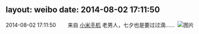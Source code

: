 layout: weibo
date: 2014-08-02 17:11:50
---
<meta name="referrer" content="no-referrer" />

2014-08-02 17:11:50  &nbsp;&nbsp;&nbsp;&nbsp;&nbsp;&nbsp; 来自 <a href="http://app.weibo.com/t/feed/22zMnn" rel="nofollow">小米手机</a>
老男人，七夕也是要过过滴…… ​​​
![图片](https://ww3.sinaimg.cn/large/6d2a6003jw1eiyen8s4u2j218g0p0gpt.jpg)
